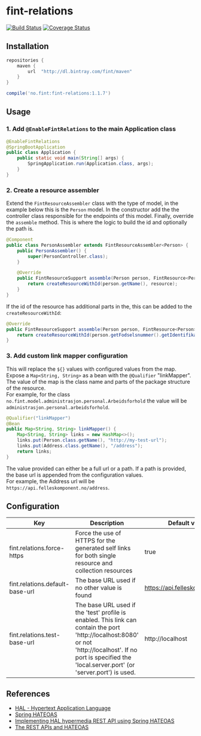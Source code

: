# fint-relations

[![Build Status](https://travis-ci.org/FINTlibs/fint-relations.svg?branch=master)](https://travis-ci.org/FINTlibs/fint-relations) 
[![Coverage Status](https://coveralls.io/repos/github/FINTlibs/fint-relations/badge.svg?branch=master)](https://coveralls.io/github/FINTlibs/fint-relations?branch=master) 


## Installation

```groovy
repositories {
    maven {
        url  "http://dl.bintray.com/fint/maven" 
    }
}

compile('no.fint:fint-relations:1.1.7')
```

## Usage

### 1. Add `@EnableFintRelations` to the main Application class

```java
@EnableFintRelations
@SpringBootApplication
public class Application {
    public static void main(String[] args) {
        SpringApplication.run(Application.class, args);
    }
}
```


### 2. Create a resource assembler

Extend the `FintResourceAssembler` class with the type of model, in the example below this is the `Person` model.
In the constructor add the the controller class responsible for the endpoints of this model. Finally, override the `assemble` method.
This is where the logic to build the id and optionally the path is.

```java
@Component
public class PersonAssembler extends FintResourceAssembler<Person> {
    public PersonAssembler() {
        super(PersonController.class);
    }

    @Override
    public FintResourceSupport assemble(Person person, FintResource<Person> resource) {
        return createResourceWithId(person.getName(), resource);
    }
}
```

If the id of the resource has additional parts in the, this can be added to the `createResourceWithId`:
```java
@Override
public FintResourceSupport assemble(Person person, FintResource<Person> fintResource) {
    return createResourceWithId(person.getFodselsnummer().getIdentifikatorverdi(), fintResource, "fodselsnummer");
}
```


### 3. Add custom link mapper configuration

This will replace the `${}` values with configured values from the map.  
Expose a `Map<String, String>` as a bean with the `@Qualifier` "linkMapper". The value of the map is the class name and parts of the package structure of the resource.  
For example, for the class `no.fint.model.administrasjon.personal.Arbeidsforhold` the value will be `administrasjon.personal.arbeidsforhold`.

```java
@Qualifier("linkMapper")
@Bean
public Map<String, String> linkMapper() {
    Map<String, String> links = new HashMap<>();
    links.put(Person.class.getName(), "http://my-test-url");
    links.put(Address.class.getName(), "/address");
    return links;
}
```

The value provided can either be a full url or a path. If a path is provided, the base url is appended from the configuration values.  
For example, the Address url will be `https://api.felleskomponent.no/address`.


## Configuration

| Key | Description | Default value |
|-----|-------------|---------------|
| fint.relations.force-https | Force the use of HTTPS for the generated self links for both single resource and collection resources | true |
| fint.relations.default-base-url | The base URL used if no other value is found | https://api.felleskomponent.no |
| fint.relations.test-base-url | The base URL used if the 'test' profile is enabled. This link can contain the port 'http://localhost:8080' or not 'http://localhost'. If no port is specified the 'local.server.port' (or 'server.port') is used. | http://localhost |


## References

- [HAL - Hypertext Application Language](http://stateless.co/hal_specification.html)
- [Spring HATEOAS](http://docs.spring.io/spring-hateoas/docs/0.23.0.RELEASE/reference/html/)
- [Implementing HAL hypermedia REST API using Spring HATEOAS](https://opencredo.com/hal-hypermedia-api-spring-hateoas/)
- [The REST APIs and HATEOAS](https://developer.paypal.com/docs/api/hateoas-links/)

